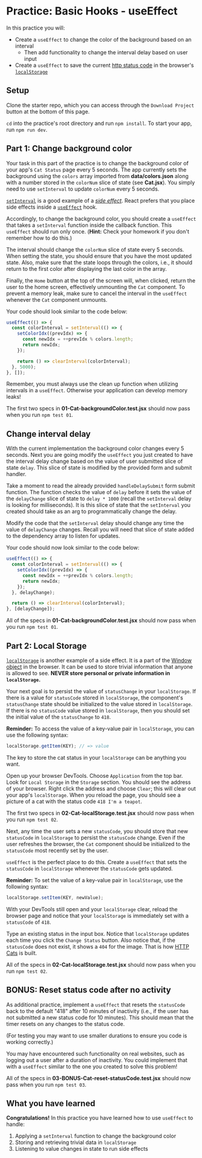 # Practice: Basic Hooks - useEffect

In this practice you will:

- Create a `useEffect` to change the color of the background based on an
  interval
  - Then add functionality to change the interval delay based on user input
- Create a `useEffect` to save the current [http status code][status-codes] in
  the browser's [`localStorage`][local-storage]

## Setup

Clone the starter repo, which you can access through the `Download Project`
button at the bottom of this page.

`cd` into the practice's root directory and run `npm install`. To start your
app, run `npm run dev`.

## Part 1: Change background color

Your task in this part of the practice is to change the background color of your
app's `Cat Status` page every 5 seconds. The app currently sets the background
using the `colors` array imported from __data/colors.json__ along with a number
stored in the `colorNum` slice of state (see __Cat.jsx__). You simply need to
use `setInterval` to update `colorNum` every 5 seconds.

[`setInterval`][set-interval] is a good example of a [_side
effect_][side-effects]. React prefers that you place side effects inside a
[`useEffect`][use-effect] hook.

Accordingly, to change the background color, you should create a `useEffect`
that takes a `setInterval` function inside the callback function. This
`useEffect` should run only once. (**Hint:** Check your homework if you don't
remember how to do this.)

The interval should change the `colorNum` slice of state every 5 seconds. When
setting the state, you should ensure that you have the most updated state. Also,
make sure that the state loops through the colors, i.e., it should return to the
first color after displaying the last color in the array.

Finally, the `Home` button at the top of the screen will, when clicked, return
the user to the home screen, effectively unmounting the `Cat` component. To
prevent a memory leak, make sure to cancel the interval in the `useEffect`
whenever the `Cat` component unmounts.

Your code should look similar to the code below:

```js
useEffect(() => {
  const colorInterval = setInterval(() => {
    setColorIdx((prevIdx) => {
      const newIdx = ++prevIdx % colors.length;
      return newIdx;
    });

    return () => clearInterval(colorInterval);
  }, 5000);
}, []);
```

Remember, you must always use the clean up function when utilizing intervals
in a `useEffect`. Otherwise your application can develop memory leaks!

The first two specs in __01-Cat-backgroundColor.test.jsx__ should now pass when
you run `npm test 01`.

## Change interval delay

With the current implementation the background color changes every 5 seconds.
Next you are going modify the `useEffect` you just created to have the interval
delay change based on the value of user submitted slice of state `delay`. This
slice of state is modified by the provided form and submit handler.

Take a moment to read the already provided `handleDelaySubmit` form submit
function. The function checks the value of `delay` before it sets the value
of the `delayChange` slice of state to `delay * 1000` (recall the
`setInterval` delay is looking for milliseconds). It is this slice of state
that the `setInterval` you created should take as an arg to programmatically
change the delay.

Modify the code that the `setInterval` delay should change any time the value
of `delayChange` changes. Recall you will need that slice of state added to the
dependency array to listen for updates.

Your code should now look similar to the code below:

```js
useEffect(() => {
  const colorInterval = setInterval(() => {
    setColorIdx((prevIdx) => {
      const newIdx = ++prevIdx % colors.length;
      return newIdx;
    });
  }, delayChange);

  return () => clearInterval(colorInterval);
}, [delayChange]);
```

All of the specs in __01-Cat-backgroundColor.test.jsx__ should now pass when you
run `npm test 01`.

## Part 2: Local Storage

[`localStorage`][local-storage] is another example of a side effect. It is a
part of the [Window object][window-object] in the browser. It can be used to
store trivial information that anyone is allowed to see. __NEVER store personal
or private information in `localStorage`.__

Your next goal is to persist the value of `statusChange` in your `localStorage`.
If there is a value for `statusCode` stored in `localStorage`, the component's
`statusChange` state should be initialized to the value stored in
`localStorage`. If there is no `statusCode` value stored in `localStorage`, then
you should set the initial value of the `statusChange` to `418`.

**Reminder:** To access the value of a key-value pair in `localStorage`, you can
use the following syntax:

```js
localStorage.getItem(KEY); // => value
```

The key to store the cat status in your `localStorage` can be anything you want.

Open up your browser DevTools. Choose `Application` from the top
bar. Look for `Local Storage` in the `Storage` section. You should see the
address of your browser. Right click
the address and choose `Clear`; this will clear out your app's `localStorage`.
When you reload the page, you should see a picture of a cat with the status code
`418 I'm a teapot`.

The first two specs in __02-Cat-localStorage.test.jsx__ should now pass when you
run `npm test 02`.

Next, any time the user sets a new `statusCode`, you should store that new
`statusCode` in `localStorage` to persist the `statusCode` change. Even if the
user refreshes the browser, the `Cat` component should be initialized to the
`statusCode` most recently set by the user.

`useEffect` is the perfect place to do this. Create a `useEffect` that sets the
`statusCode` in `localStorage` whenever the `statusCode` gets updated.

**Reminder:** To set the value of a key-value pair in `localStorage`, use the
following syntax:

```js
localStorage.setItem(KEY, newValue);
```

With your DevTools still open and your `localStorage` clear, reload the browser
page and notice that your `localStorage` is immediately set with a `statusCode`
of `418`.

Type an existing status in the input box. Notice that `localStorage` updates
each time you click the `Change Status` button. Also notice that, if the
`statusCode` does not exist, it shows a `404` for the image. That is how [HTTP
Cats][http-cats] is built.

All of the specs in __02-Cat-localStorage.test.jsx__ should now pass when you
run `npm test 02`.

## BONUS: Reset status code after no activity

As additional practice, implement a `useEffect` that resets the `statusCode`
back to the default "418" after 10 minutes of inactivity (i.e., if the user has
not submitted a new status code for 10 minutes). This should mean that the timer
resets on any changes to the status code.

(For testing you may want to use smaller durations to ensure you code is working
correctly.)

You may have encountered such functionality on real websites, such as logging
out a user after a duration of inactivity. You could implement that with a
`useEffect` similar to the one you created to solve this problem!

All of the specs in __03-BONUS-Cat-reset-statusCode.test.jsx__ should now pass
when you run `npm test 03`.

## What you have learned

__Congratulations!__ In this practice you have learned how to use `useEffect` to
handle:

1. Applying a `setInterval` function to change the background color
2. Storing and retrieving trivial data in `localStorage`
3. Listening to value changes in state to run side effects

[http-cats]: https://http.cat/
[status-codes]: https://developer.mozilla.org/en-US/docs/Web/HTTP/Status
[set-interval]: https://developer.mozilla.org/en-US/docs/Web/API/setInterval
[use-effect]: https://react.dev/reference/react/useEffect
[local-storage]: https://developer.mozilla.org/en-US/docs/Web/API/Window/localStorage
[side-effects]: https://react.dev/learn/keeping-components-pure#side-effects-unintended-consequences
[window-object]: https://developer.mozilla.org/en-US/docs/Web/API/Window
